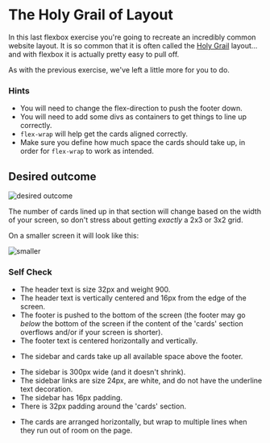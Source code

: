 # The Holy Grail of Layout

In this last flexbox exercise you're going to recreate an incredibly common website layout. It is so common that it is often called the [Holy Grail](https://www.google.com/search?q=holy+grail+layout&tbm=isch&sclient=img) layout... and with flexbox it is actually pretty easy to pull off.

As with the previous exercise, we've left a little more for you to do.

### Hints
- You will need to change the flex-direction to push the footer down.
- You will need to add some divs as containers to get things to line up correctly.
- `flex-wrap` will help get the cards aligned correctly.
-  Make sure you define how much space the cards should take up, in order for `flex-wrap` to work as intended.

## Desired outcome

![desired outcome](./desired-outcome.png)

The number of cards lined up in that section will change based on the width of your screen, so don't stress about getting _exactly_ a 2x3 or 3x2 grid.

On a smaller screen it will look like this:

![smaller](./desired-outcome-smaller.png)

### Self Check
+ The header text is size 32px and weight 900.
+ The header text is vertically centered and 16px from the edge of the screen.
+ The footer is pushed to the bottom of the screen (the footer may go _below_ the bottom of the screen if the content of the 'cards' section overflows and/or if your screen is shorter).
+ The footer text is centered horizontally and vertically.
- The sidebar and cards take up all available space above the footer.
+ The sidebar is 300px wide (and it doesn't shrink).
+ The sidebar links are size 24px, are white, and do not have the underline text decoration.
+ The sidebar has 16px padding.
+ There is 32px padding around the 'cards' section.
- The cards are arranged horizontally, but wrap to multiple lines when they run out of room on the page.
